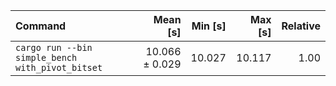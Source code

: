 | Command | Mean [s] | Min [s] | Max [s] | Relative |
|:---|---:|---:|---:|---:|
| `cargo run --bin simple_bench with_pivot_bitset` | 10.066 ± 0.029 | 10.027 | 10.117 | 1.00 |
